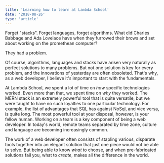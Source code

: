 ```yaml
---
title: 'Learning how to learn at Lambda School'
date: '2018-08-26'
type: 'article'
---
```


Forget "stacks". Forget languages, forget algorithms. What did Charles Babbage and Ada Lovelace have when they furrowed their
brows and set about working on the promethean computer?  

They had a problem.  

Of course, algorithms, languages and stacks have arisen very naturally as perfect solutions to many problems. But not one solution is key for every problem, and the innovations of yesterday are often obsoleted. That's why, as a web developer, I believe it's important
to start with the fundamentals.  

At Lambda School, we spent a lot of time on _how_ specific technologies worked. Even more than that, we spent time on _why_ they worked. The MERN stack is an extremely powerful tool that is quite versatile, but we were taught to have no such loyalties to one particular technology. For example, the list of advantages that SQL has against NoSql, and vice versa, is quite long. The most powerful tool at your disposal, however, is your fellow human. Working on a team is a key component of being a web developer. In today's world, remote teams separated by time zone, culture and language are becoming increasingly common.  

The work of a web developer often consists of stapling various, disparate tools together into an elegant solution that just one piece would not be able to solve. But being able to know _what_ to choose, and when pre-fabricated solutions fail you, what to _create_, makes all the difference in the world.  
